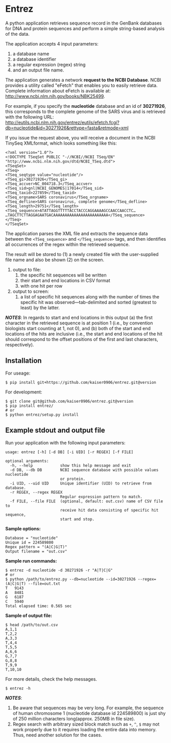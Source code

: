 Entrez
======


A python application retrieves sequence record in the GenBank databases for DNA
and protein sequences and perform a simple string-based analysis of the data.

The application accepts 4 input parameters:
1. a database name
1. a database identifier
1. a regular expression (regex) string
1. and an output file name.

The application generates a network **request to the NCBI Database**. NCBI provides
a utility called "eFetch" that enables you to easily retrieve data.
Complete information about eFetch is available at:
http://www.ncbi.nlm.nih.gov/books/NBK25499.

For example, if you specify the **nucleotide** database and an id of
**30271926**, this corresponds to the complete genome of the SARS virus and is
retrieved with the following URL:
http://eutils.ncbi.nlm.nih.gov/entrez/eutils/efetch.fcgi?db=nucleotide&id=30271926&rettype=fasta&retmode=xml

If you issue the request above, you will receive a document in the NCBI TinySeq
XMLformat, which looks something like this:

    <?xml version="1.0"?>
    <!DOCTYPE TSeqSet PUBLIC "-//NCBI//NCBI TSeq/EN" "http://www.ncbi.nlm.nih.gov/dtd/NCBI_TSeq.dtd">
    <TSeqSet>
    <TSeq>
    <TSeq_seqtype value="nucleotide"/>
    <TSeq_gi>30271926</TSeq_gi>
    <TSeq_accver>NC_004718.3</TSeq_accver>
    <TSeq_sid>gnl|NCBI_GENOMES|17014</TSeq_sid>
    <TSeq_taxid>227859</TSeq_taxid>
    <TSeq_orgname>SARS coronavirus</TSeq_orgname>
    <TSeq_defline>SARS coronavirus, complete genome</TSeq_defline>
    <TSeq_length>29751</TSeq_length>
    <TSeq_sequence>ATATTAGGTTTTTACCTACCCAGGAAAAGCCAACCAACCTC…
    …TAGCTTCTTAGGAGAATGACAAAAAAAAAAAAAAAAAAAAAAAA</TSeq_sequence>
    </TSeq>
    </TSeqSet>

The application parses the XML file and extracts the sequence data between the
`<TSeq_sequence>` and `</TSeq_sequence>` tags, and then identifies all
occurrences of the regex within the retrieved sequence.

The result will be stored to (1) a newly created file with the user-supplied file
name and also be shown (2) on the screen.

1. output to file:
    1. the specific hit sequences will be written
    1. their start and end locations in CSV format
    1. with one hit per row
1. output to screen:
    1. a list of specific hit sequences along with the number of times the
    specific hit was observed—tab-delimited and sorted (greatest to least) by
    the latter.

***NOTES***:
In regards to start and end locations in this output
(a) the first character in the retrieved sequence is at position 1
(i.e., by convention biologists start counting at 1, not 0), and 
(b) both of the start and end locations of the hits are inclusive
(i.e., the start and end locations of the hit should correspond to the offset
positions of the first and last characters, respectively).


Installation
-----

For useage:

    $ pip install git+https://github.com/kaiser0906/entrez.git@version

For development:

    $ git clone git@github.com/kaiser0906/entrez.git@version
    $ pip install entrez/
    # or
    $ python entrez/setup.py install


Example stdout and output file
-----

Run your application with the following input parameters:

    usage: entrez [-h] [-d DB] [-i UID] [-r REGEX] [-f FILE]

    optional arguments:
      -h, --help            show this help message and exit
      -d DB, --db DB        NCBI sequence database with possible values nucleotide
                            or protein.
      -i UID, --uid UID     Unique identifier (UID) to retrieve from database.
      -r REGEX, --regex REGEX
                            Regular expression pattern to match.
      -f FILE, --file FILE  (optional, default: out.csv) name of CSV file to
                            receive hit data consisting of specific hit sequence,
                            start and stop.

**Sample options:**

    Database = "nucleotide"
    Unique id = 224589800
    Regex pattern = "(A|C|G|T)"
    Output filename = "out.csv"

**Sample run commands:**

    $ entrez -d nucleotide -d 30271926 -r "A|T|C|G"
    # or
    $ python /path/to/entrez.py --db=nucleotide --id=30271926 --regex=(A|C|G|T) --file=out.txt
    T	9143
    A	8481
    G	6187
    C	5940
    Total elapsed time: 0.565 sec

**Sample of output file:**

    $ head /path/to/out.csv
    A,1,1
    T,2,2
    A,3,3
    T,4,4
    T,5,5
    A,6,6
    G,7,7
    G,8,8
    T,9,9
    T,10,10


For more details, check the help messages.

    $ entrez -h


***NOTES***:
1. Be aware that sequences may be very long.  For example, the sequence of human
chromosome 1 (nucleotide database id 224589800) is just shy of 250 million
characters long(approx. 250MB in file size).
2. Regex search with arbitrary sized block match such as `+`, `^`, `$` may not
work properly due to it requires loading the entire data into memory.
Thus, need another solution for the cases.
